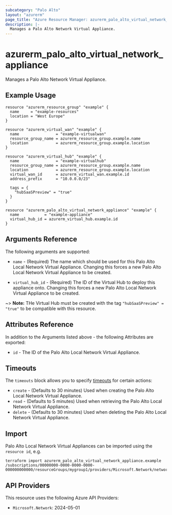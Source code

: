 ```yaml
---
subcategory: "Palo Alto"
layout: "azurerm"
page_title: "Azure Resource Manager: azurerm_palo_alto_virtual_network_appliance"
description: |-
  Manages a Palo Alto Network Virtual Appliance.
---
```


# azurerm_palo_alto_virtual_network_appliance

Manages a Palo Alto Network Virtual Appliance.

## Example Usage

```hcl
resource "azurerm_resource_group" "example" {
  name     = "example-resources"
  location = "West Europe"
}

resource "azurerm_virtual_wan" "example" {
  name                = "example-virtualwan"
  resource_group_name = azurerm_resource_group.example.name
  location            = azurerm_resource_group.example.location
}

resource "azurerm_virtual_hub" "example" {
  name                = "example-virtualhub"
  resource_group_name = azurerm_resource_group.example.name
  location            = azurerm_resource_group.example.location
  virtual_wan_id      = azurerm_virtual_wan.example.id
  address_prefix      = "10.0.0.0/23"

  tags = {
    "hubSaaSPreview" = "true"
  }
}

resource "azurerm_palo_alto_virtual_network_appliance" "example" {
  name           = "example-appliance"
  virtual_hub_id = azurerm_virtual_hub.example.id
}
```

## Arguments Reference

The following arguments are supported:

* `name` - (Required) The name which should be used for this Palo Alto Local Network Virtual Appliance. Changing this forces a new Palo Alto Local Network Virtual Appliance to be created.

* `virtual_hub_id` - (Required) The ID of the Virtual Hub to deploy this appliance onto. Changing this forces a new Palo Alto Local Network Virtual Appliance to be created.

~> **Note:** THe Virtual Hub must be created with the tag `"hubSaaSPreview" = "true"` to be compatible with this resource.

## Attributes Reference

In addition to the Arguments listed above - the following Attributes are exported: 

* `id` - The ID of the Palo Alto Local Network Virtual Appliance.

## Timeouts

The `timeouts` block allows you to specify [timeouts](https://www.terraform.io/language/resources/syntax#operation-timeouts) for certain actions:

* `create` - (Defaults to 30 minutes) Used when creating the Palo Alto Local Network Virtual Appliance.
* `read` - (Defaults to 5 minutes) Used when retrieving the Palo Alto Local Network Virtual Appliance.
* `delete` - (Defaults to 30 minutes) Used when deleting the Palo Alto Local Network Virtual Appliance.

## Import

Palo Alto Local Network Virtual Appliances can be imported using the `resource id`, e.g.

```shell
terraform import azurerm_palo_alto_virtual_network_appliance.example /subscriptions/00000000-0000-0000-0000-000000000000/resourceGroups/mygroup1/providers/Microsoft.Network/networkVirtualAppliances/myPANetworkVirtualAppliance
```

## API Providers
<!-- This section is generated, changes will be overwritten -->
This resource uses the following Azure API Providers:

* `Microsoft.Network`: 2024-05-01
